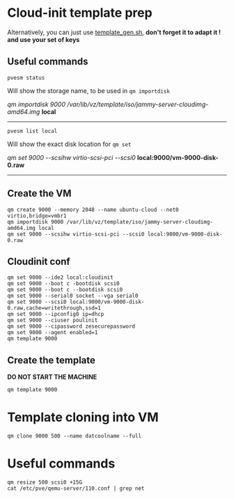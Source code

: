 # Cloud-init template prep

Alternatively, you can just use [template_gen.sh](template_gen.sh), **don't forget it to adapt it ! and use your set of keys**

## Useful commands

```pvesm status```

Will show the storage name, to be used in `qm importdisk`

*qm importdisk 9000 /var/lib/vz/template/iso/jammy-server-cloudimg-amd64.img* **local**

---

```pvesm list local```

Will show the exact disk location for `qm set`

*qm set 9000 --scsihw virtio-scsi-pci --scsi0* **local:9000/vm-9000-disk-0.raw**

---

## Create the VM

    qm create 9000 --memory 2048 --name ubuntu-cloud --net0 virtio,bridge=vmbr1
    qm importdisk 9000 /var/lib/vz/template/iso/jammy-server-cloudimg-amd64.img local
    qm set 9000 --scsihw virtio-scsi-pci --scsi0 local:9000/vm-9000-disk-0.raw

## Cloudinit conf

    qm set 9000 --ide2 local:cloudinit
    qm set 9000 --boot c -bootdisk scsi0
    qm set 9000 --boot c --bootdisk scsi0
    qm set 9000 --serial0 socket --vga serial0
    qm set 9000 --scsi0 local:9000/vm-9000-disk-0.raw,cache=writethrough,ssd=1
    qm set 9000 --ipconfig0 ip=dhcp
    qm set 9000 --ciuser poulinit
    qm set 9000 --cipassword zesecurepassword
    qm set 9000 --agent enabled=1
    qm template 9000
    

## Create the template

**DO NOT START THE MACHINE**

    qm template 9000

# Template cloning into VM

    qm clone 9000 500 --name datcoolname --full

# Useful commands

    qm resize 500 scsi0 +15G
    cat /etc/pve/qemu-server/110.conf | grep net

